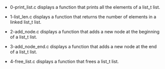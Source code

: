 - 0-print_list.c displays a function that prints all the elements of a list_t list.

- 1-list_len.c displays a function that returns the number of elements in a linked list_t list.
- 2-add_node.c displays a function that adds a new node at the beginning of a list_t list.
- 3-add_node_end.c displays a function that adds a new node at the end of a list_t list.

- 4-free_list.c displays a function that frees a list_t list.


